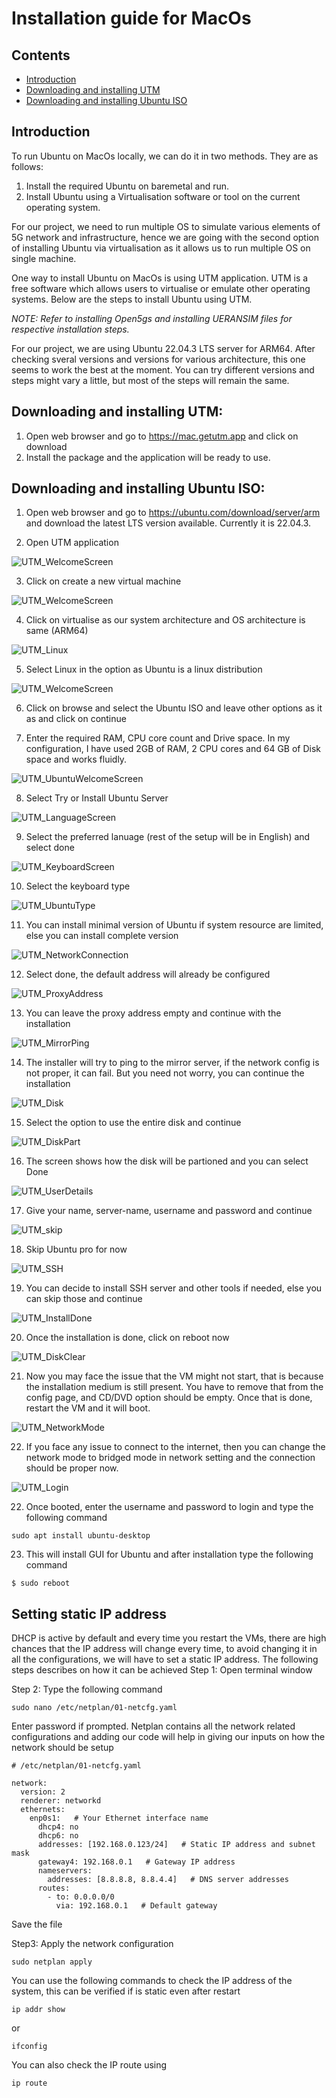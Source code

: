 # Installation guide for MacOs

## Contents

*   [Introduction](#Introduction)
*   [Downloading and installing UTM](#Downloading-and-installing-UTM:)
*   [Downloading and installing Ubuntu ISO](#Downloading-and-installing-Ubuntu-ISO:)


## Introduction

To run Ubuntu on MacOs locally, we can do it in two methods. They are as follows:
1. Install the required Ubuntu on baremetal and run.
2. Install Ubuntu using a Virtualisation software or tool on the current operating system.

For our project, we need to run multiple OS to simulate various elements of 5G network and infrastructure, hence we are going with the second option of installing Ubuntu via virtualisation as it allows us to run multiple OS on single machine.

One way to install Ubuntu on MacOs is using UTM application. UTM is a free software which allows users to virtualise or emulate other operating systems. Below are the steps to install Ubuntu using UTM. 

*NOTE: Refer to installing Open5gs and installing UERANSIM files for respective installation steps.*


For our project, we are using Ubuntu 22.04.3 LTS server for ARM64. After checking sveral versions and versions for various architecture, this one seems to work the best at the moment. You can try different versions and steps might vary a little, but most of the steps will remain the same.


## Downloading and installing UTM:
1. Open web browser and go to https://mac.getutm.app and click on download
2. Install the package and the application will be ready to use.


## Downloading and installing Ubuntu ISO:
1. Open web browser and go to https://ubuntu.com/download/server/arm and download the latest LTS version available. Currently it is 22.04.3.

2. Open UTM application

![UTM_WelcomeScreen](resources/images/UTM/Pic_1.png)

3. Click on create a new virtual machine 

![UTM_WelcomeScreen](resources/images/UTM/Pic_2.png)

4. Click on virtualise as our system architecture and OS architecture is same (ARM64)

![UTM_Linux](resources/images/UTM/Pic_3.png)

5. Select Linux in the option as Ubuntu is a linux distribution

![UTM_WelcomeScreen](resources/images/UTM/Pic_4.png)

6. Click on browse and select the Ubuntu ISO and leave other options as it as and click on continue

7. Enter the required RAM, CPU core count and Drive space. In my configuration, I have used 2GB of RAM, 2 CPU cores and 64 GB of Disk space and works fluidly.

![UTM_UbuntuWelcomeScreen](resources/images/UTM/Pic_5.png)

8. Select Try or Install Ubuntu Server

![UTM_LanguageScreen](resources/images/UTM/Pic_6.png)

9. Select the preferred lanuage (rest of the setup will be in English) and select done

![UTM_KeyboardScreen](resources/images/UTM/Pic_7.png)

10. Select the keyboard type

![UTM_UbuntuType](resources/images/UTM/Pic_8.png)

11. You can install minimal version of Ubuntu if system resource are limited, else you can install complete version

![UTM_NetworkConnection](resources/images/UTM/Pic_9.png)

12. Select done, the default address will already be configured

![UTM_ProxyAddress](resources/images/UTM/Pic_10.png)

13. You can leave the proxy address empty and continue with the installation

![UTM_MirrorPing](resources/images/UTM/Pic_11.png)

14. The installer will try to ping to the mirror server, if the network config is not proper, it can fail. But you need not worry, you can continue the installation

![UTM_Disk](resources/images/UTM/Pic_12.png)

15. Select the option to use the entire disk and continue

![UTM_DiskPart](resources/images/UTM/Pic_13.png)

16. The screen shows how the disk will be partioned and you can select Done

![UTM_UserDetails](resources/images/UTM/Pic_14.png)

17. Give your name, server-name, username and password and continue

![UTM_skip](resources/images/UTM/Pic_15.png)

18. Skip Ubuntu pro for now

![UTM_SSH](resources/images/UTM/Pic_16.png)

19. You can decide to install SSH server and other tools if needed, else you can skip those and continue

![UTM_InstallDone](resources/images/UTM/Pic_17.png)

20. Once the installation is done, click on reboot now

![UTM_DiskClear](resources/images/UTM/Pic_18.png)

21. Now you may face the issue that the VM might not start, that is because the installation medium is still present. You have to remove that from the config page, and CD/DVD option should be empty. Once that is done, restart the VM and it will boot.

![UTM_NetworkMode](resources/images/UTM/Pic_20.png)

22. If you face any issue to connect to the internet, then you can change the network mode to bridged mode in network setting and the connection should be proper now.

![UTM_Login](resources/images/UTM/Pic_21.png)

22. Once booted, enter the username and password to login and type the following command

```console
sudo apt install ubuntu-desktop
```
23. This will install GUI for Ubuntu and after installation type the following command 

```console
$ sudo reboot
```

## Setting static IP address

DHCP is active by default and every time you restart the VMs, there are high chances that the IP address will change every time, to avoid changing it in all the configurations, we will have to set a static IP address. 
The following steps describes on how it can be achieved
 Step 1: Open terminal window

 Step 2: Type the following command

 ```console
sudo nano /etc/netplan/01-netcfg.yaml
```
Enter password if prompted.
Netplan contains all the network related configurations and adding our code will help in giving our inputs on how the network should be setup

```console                                                                                     
# /etc/netplan/01-netcfg.yaml

network:
  version: 2
  renderer: networkd
  ethernets:
    enp0s1:   # Your Ethernet interface name
      dhcp4: no
      dhcp6: no
      addresses: [192.168.0.123/24]   # Static IP address and subnet mask
      gateway4: 192.168.0.1   # Gateway IP address
      nameservers:
        addresses: [8.8.8.8, 8.8.4.4]   # DNS server addresses
      routes:
        - to: 0.0.0.0/0
          via: 192.168.0.1   # Default gateway
```
Save the file

Step3: Apply the network configuration

```console
sudo netplan apply
```

You can use the following commands to check the IP address of the system, this can be verified if is static even after restart

```console
ip addr show
```
or
```console
ifconfig
```
You can also check the IP route using

```console
ip route
```

 
